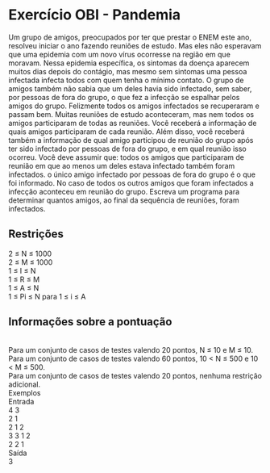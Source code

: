 <h1>Exercício OBI - Pandemia </h1>
Um grupo de amigos, preocupados por ter que prestar o ENEM este ano, resolveu iniciar o ano fazendo reuniões de estudo. Mas eles não esperavam que uma epidemia com um novo vírus ocorresse na região em que moravam. Nessa epidemia específica, os sintomas da doença aparecem muitos dias depois do contágio, mas mesmo sem sintomas uma pessoa infectada infecta todos com quem tenha o mínimo contato.  O grupo de amigos também não sabia que um deles havia sido infectado, sem saber, por pessoas de fora do grupo, o que fez a infecção se espalhar pelos amigos do grupo. Felizmente todos os amigos infectados se recuperaram e passam bem.  Muitas reuniões de estudo aconteceram, mas nem todos os amigos participaram de todas as reuniões.  Você receberá a informação de quais amigos participaram de cada reunião. Além disso, você receberá também a informação de qual amigo participou de reunião do grupo após ter sido infectado por pessoas de fora do grupo, e em qual reunião isso ocorreu. Você deve assumir que:  todos os amigos que participaram de reunião em que ao menos um deles estava infectado também foram infectados. o único amigo infectado por pessoas de fora do grupo é o que foi informado. No caso de todos os outros amigos que foram infectados a infecção aconteceu em reunião do grupo. Escreva um programa para determinar quantos amigos, ao final da sequência de reuniões, foram infectados.

<h2>Restrições</h2>
2 ≤ N ≤ 1000<br>
2 ≤ M ≤ 1000<br>
1 ≤ I ≤ N<br>
1 ≤ R ≤ M<br>
1 ≤ A ≤ N<br>
1 ≤ Pi ≤ N para 1 ≤ i ≤ A<br>

<h2>Informações sobre a pontuação</h2><br>
Para um conjunto de casos de testes valendo 20 pontos, N ≤ 10 e M ≤ 10.<br>
Para um conjunto de casos de testes valendo 60 pontos, 10 < N ≤ 500 e 10 < M ≤ 500.<br>
Para um conjunto de casos de testes valendo 20 pontos, nenhuma restrição adicional.<br>
Exemplos<br>
Entrada<br>
4 3<br>
2 1<br>
2 1 2<br>
3 3 1 2<br>
2 2 1<br>
Saída<br>
3<br>
	
